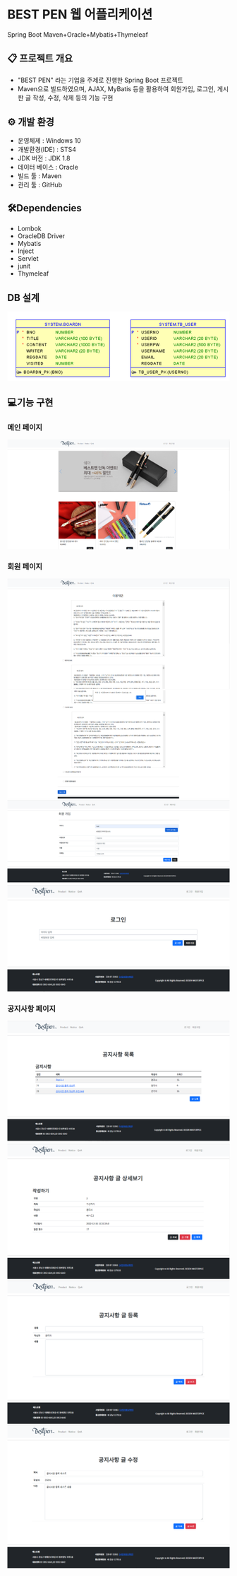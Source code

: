 # BEST PEN 웹 어플리케이션
Spring Boot Maven+Oracle+Mybatis+Thymeleaf


## :clipboard: 프로젝트 개요

- "BEST PEN" 라는 기업을 주제로 진행한 Spring Boot 프로젝트
-  Maven으로 빌드하였으며, AJAX, MyBatis 등을 활용하여 회원가입, 로그인, 게시판 글 작성, 수정, 삭제 등의 기능 구현


## ⚙ 개발 환경
- 운영체제 : Windows 10
- 개발환경(IDE) : STS4
- JDK 버전 : JDK 1.8
- 데이터 베이스 : Oracle
- 빌드 툴 : Maven
- 관리 툴 : GitHub



## 🛠Dependencies
- Lombok
- OracleDB Driver
- Mybatis
- Inject
- Servlet
- junit
- Thymeleaf


## DB 설계
![DB 설계](./images/db.png)



## 💻기능 구현

### 메인 페이지
![메인페이지](./images/0.png "메인페이지 첫 번째")

### 회원 페이지
![회원약관페이지](./images/1.png "회원약관 페이지1")
![회원약관페이지](./images/2.png "회원약관 페이지2")
![회원가입페이지](./images/3.png "회원가입 페이지")
![로그인페이지](./images/4.png "로그인 페이지")

### 공지사항 페이지
![공지사항목록페이지](./images/5.png "공지사항 목록 페이지")
![공지사항상세페이지](./images/6.png "공지사항 상세보기 페이지")
![공지사항등록페이지](./images/7.png "공지사항 등록 페이지")
![공지사항수정페이지](./images/8.png "공지사항 수정 페이지")


